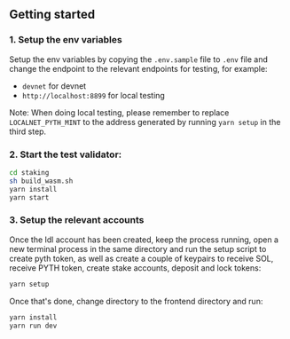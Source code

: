 ## Getting started

### 1. Setup the env variables

Setup the env variables by copying the `.env.sample` file to `.env` file and change the endpoint to the relevant endpoints for testing, for example:

- `devnet` for devnet
- `http://localhost:8899` for local testing

Note: When doing local testing, please remember to replace `LOCALNET_PYTH_MINT` to the address generated by running `yarn setup` in the third step.

### 2. Start the test validator:

```bash
cd staking
sh build_wasm.sh
yarn install
yarn start
```

### 3. Setup the relevant accounts

Once the Idl account has been created, keep the process running, open a new terminal process in the same directory and run the setup script to create pyth token, as well as create a couple of keypairs to receive SOL, receive PYTH token, create stake accounts, deposit and lock tokens:

```bash
yarn setup
```

Once that's done, change directory to the frontend directory and run:

```bash
yarn install
yarn run dev
```
